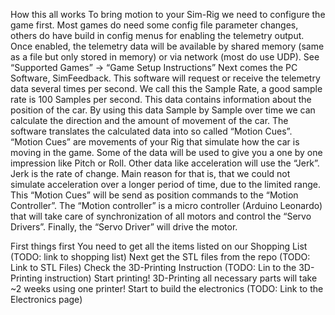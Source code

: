 How this all works
To bring motion to your Sim-Rig we need to configure the game first.
Most games do need some config file parameter changes, others do have build in config menus for enabling the telemetry output.
Once enabled, the telemetry data will be available by shared memory (same as a file but only stored in memory) or via network (most do use UDP).
See “Supported Games” -> “Game Setup Instructions”
Next comes the PC Software, SimFeedback. This software will request or receive the telemetry data several times per second. We call this the Sample Rate, a good sample rate is 100 Samples per second.
This data contains information about the position of the car.
By using this data Sample by Sample over time we can calculate the direction and the amount of movement of the car.
The software translates the calculated data into so called “Motion Cues”.
“Motion Cues” are movements of your Rig that simulate how the car is moving in the game.
Some of the data will be used to give you a one by one impression like Pitch or Roll. Other data like acceleration will use the “Jerk”. Jerk is the rate of change. Main reason for that is, that we could not simulate acceleration over a longer period of time, due to the limited range.
This “Motion Cues” will be send as position commands to the “Motion Controller”.
The “Motion controller” is a micro controller (Arduino Leonardo) that will take care of synchronization of all motors and control the “Servo Drivers”.
Finally, the “Servo Driver” will drive the motor.

First things first
You need to get all the items listed on our Shopping List (TODO: link to shopping list)
Next get the STL files from the repo (TODO: Link to STL Files)
Check the 3D-Printing Instruction (TODO: Lin to the 3D-Printing instruction)
Start printing! 3D-Printing all necessary parts will take ~2 weeks using one printer!
Start to build the electronics (TODO: Link to the Electronics page)

